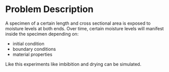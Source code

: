 # Problem Description

A specimen of a certain length and cross sectional area is exposed to moisture levels at both ends. 
Over time, certain moisture levels will manifest inside the specimen depending on:
* initial condition
* boundary conditions
* material properties

Like this experiments like imbibition and drying can be simulated. 

